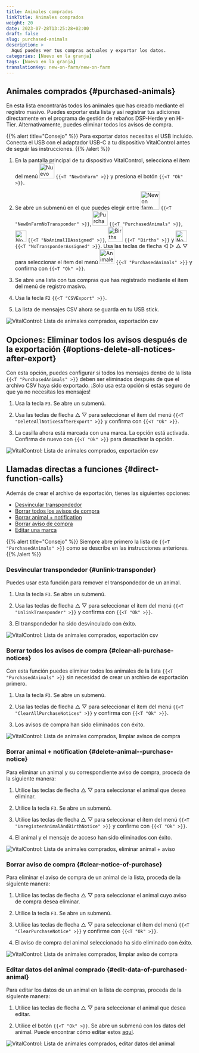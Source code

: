 ```yaml
---
title: Animales comprados
linkTitle: Animales comprados
weight: 20
date: 2023-07-28T13:25:28+02:00
draft: false
slug: purchased-animals
description: >
  Aquí puedes ver tus compras actuales y exportar los datos.
categories: [Nuevo en la granja]
tags: [Nuevo en la granja]
translationKey: new-on-farm/new-on-farm
---
```

## Animales comprados {#purchased-animals}

En esta lista encontrarás todos los animales que has creado mediante el registro masivo. Puedes exportar esta lista y así registrar tus adiciones directamente en el programa de gestión de rebaños DSP-Herde y en HI-Tier. Alternativamente, puedes eliminar todos los avisos de compra.

{{% alert title="Consejo" %}}
Para exportar datos necesitas el USB incluido. Conecta el USB con el adaptador USB-C a tu dispositivo VitalControl antes de seguir las instrucciones.
{{% /alert %}}

1. En la pantalla principal de tu dispositivo VitalControl, selecciona el ítem del menú <img src="/icons/main/new-on-farm.svg" width="40" align="bottom" alt="Nuevo en la granja" /> `{{<T "NewOnFarm" >}}` y presiona el botón `{{<T "Ok" >}}`.

2. Se abre un submenú en el que puedes elegir entre <img src="/icons/registration/new-on-farm-no-transponder.svg" width="50" align="bottom" alt="New on farm, no transponder" /> `{{<T "NewOnFarmNoTransponder" >}}`, <img src="/icons/main/new-on-farm.svg" width="40" align="bottom" alt="Purchased animals" /> `{{<T "PurchasedAnimals" >}}`, <img src="/icons/registration/no-eartag-number.svg" width="30" align="bottom" alt="No national animal ID" /> `{{<T "NoAnimalIDAssigned" >}}`, <img src="/icons/main/births.svg" width="40" align="bottom" alt="Births" /> `{{<T "Births" >}}` y <img src="/icons/registration/no-transponder.svg" width="30" align="bottom" alt="No transponder assigned" /> `{{<T "NoTransponderAssigned" >}}`. Usa las teclas de flecha ◁ ▷ △ ▽ para seleccionar el ítem del menú <img src="/icons/main/new-on-farm.svg" width="40" align="bottom" alt="Animales comprados" /> `{{<T "PurchasedAnimals" >}}` y confirma con `{{<T "Ok" >}}`.

3. Se abre una lista con tus compras que has registrado mediante el ítem del menú de registro masivo.

4. Usa la tecla `F2` `{{<T "CSVExport" >}}`.

5. La lista de mensajes CSV ahora se guarda en tu USB stick.

![VitalControl: Lista de animales comprados, exportación csv](../images/purchasedanimals.png "Animales comprados, exportación csv")

## Opciones: Eliminar todos los avisos después de la exportación {#options-delete-all-notices-after-export}

Con esta opción, puedes configurar si todos los mensajes dentro de la lista `{{<T "PurchasedAnimals" >}}` deben ser eliminados después de que el archivo CSV haya sido exportado. ¡Solo usa esta opción si estás seguro de que ya no necesitas los mensajes!

1. Usa la tecla `F3`. Se abre un submenú.

2. Usa las teclas de flecha △ ▽ para seleccionar el ítem del menú `{{<T "DeleteAllNoticesAfterExport" >}}` y confirma con `{{<T "Ok" >}}`.

3. La casilla ahora está marcada con una marca. La opción está activada. Confirma de nuevo con `{{<T "Ok" >}}` para desactivar la opción.

![VitalControl: Lista de animales comprados, exportación csv](../images/delete-all.png "Eliminar todos los avisos después de la exportación")

## Llamadas directas a funciones {#direct-function-calls}

Además de crear el archivo de exportación, tienes las siguientes opciones:

- [Desvincular transpondedor](#unlink-transponder)
- [Borrar todos los avisos de compra](#clear-all-purchase-notices)
- [Borrar animal + notification](#delete-animal--purchase-notice)
- [Borrar aviso de compra](#clear-notice-of-purchase)
- [Editar una marca](#edit-data-of-purchased-animal)

{{% alert title="Consejo" %}}
Siempre abre primero la lista de `{{<T "PurchasedAnimals" >}}` como se describe en las instrucciones anteriores.
{{% /alert %}}

### Desvincular transpondedor {#unlink-transponder}

Puedes usar esta función para remover el transpondedor de un animal.

1. Usa la tecla `F3`. Se abre un submenú.

2. Usa las teclas de flecha △ ▽ para seleccionar el ítem del menú `{{<T "UnlinkTransponder" >}}` y confirma con `{{<T "Ok" >}}`.

3. El transpondedor ha sido desvinculado con éxito.

![VitalControl: Lista de animales comprados, exportación csv](../images/unlink-transponder.png "Animales comprados, desvincular transpondedor")

### Borrar todos los avisos de compra {#clear-all-purchase-notices}

Con esta función puedes eliminar todos los animales de la lista `{{<T "PurchasedAnimals" >}}` sin necesidad de crear un archivo de exportación primero.

1. Usa la tecla `F3`. Se abre un submenú.

2. Usa las teclas de flecha △ ▽ para seleccionar el ítem del menú `{{<T "ClearAllPurchaseNotices" >}}` y confirma con `{{<T "Ok" >}}`.

3. Los avisos de compra han sido eliminados con éxito.

![VitalControl: Lista de animales comprados, limpiar avisos de compra](../images/clear.png "Limpiar todos los avisos de compra")

### Borrar animal + notification {#delete-animal--purchase-notice}

Para eliminar un animal y su correspondiente aviso de compra, proceda de la siguiente manera:

1. Utilice las teclas de flecha △ ▽ para seleccionar el animal que desea eliminar.

2. Utilice la tecla `F3`. Se abre un submenú.

3. Utilice las teclas de flecha △ ▽ para seleccionar el ítem del menú `{{<T "UnregisterAnimalAndBirthNotice" >}}` y confirme con `{{<T "Ok" >}}`.

4. El animal y el mensaje de acceso han sido eliminados con éxito.

![VitalControl: Lista de animales comprados, eliminar animal + aviso](../images/delete.png "Eliminar animal + aviso")

### Borrar aviso de compra {#clear-notice-of-purchase}

Para eliminar el aviso de compra de un animal de la lista, proceda de la siguiente manera:

1. Utilice las teclas de flecha △ ▽ para seleccionar el animal cuyo aviso de compra desea eliminar.

2. Utilice la tecla `F3`. Se abre un submenú.

3. Utilice las teclas de flecha △ ▽ para seleccionar el ítem del menú `{{<T "ClearPurchaseNotice" >}}` y confirme con `{{<T "Ok" >}}`.

4. El aviso de compra del animal seleccionado ha sido eliminado con éxito.

![VitalControl: Lista de animales comprados, limpiar aviso de compra](../images/clearnotice.png "Limpiar aviso de compra")

### Editar datos del animal comprado {#edit-data-of-purchased-animal}

Para editar los datos de un animal en la lista de compras, proceda de la siguiente manera:

1. Utilice las teclas de flecha △ ▽ para seleccionar el animal que desea editar.

2. Utilice el botón `{{<T "Ok" >}}`. Se abre un submenú con los datos del animal. Puede encontrar cómo editar estos [aquí](/es/docs/actions/edit/#edit-animal-data).

![VitalControl: Lista de animales comprados, editar datos del animal](../images/edit.png "Editar datos del animal comprado")
